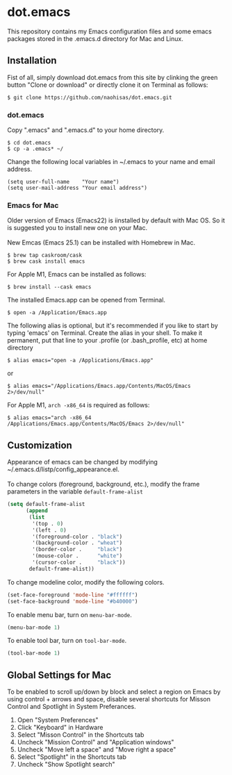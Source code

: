 # dot.emacs

This repository contains my Emacs configuration files and some emacs packages stored in the .emacs.d directory for Mac and Linux.

## Installation
Fist of all, simply download dot.emacs from this site by clinking the green button "Clone or download" or directly clone it on Terminal as follows:
```
$ git clone https://github.com/naohisas/dot.emacs.git
```
### dot.emacs
Copy ".emacs" and ".emacs.d" to your home directory.
```
$ cd dot.emacs
$ cp -a .emacs* ~/
```
Change the following local variables in ~/.emacs to your name and email address.
```cl:.emacs
(setq user-full-name    "Your name")
(setq user-mail-address "Your email address")
```
### Emacs for Mac
Older version of Emacs (Emacs22) is iinstalled by default with Mac OS. So it is suggested you to install new one on your Mac.
<br><br>
New Emcas (Emacs 25.1) can be installed with Homebrew in Mac.
```
$ brew tap caskroom/cask
$ brew cask install emacs
```
For Apple M1, Emacs can be installed as follows:
```
$ brew install --cask emacs
```
The installed Emacs.app can be opened from Terminal.
```
$ open -a /Application/Emacs.app
```
The following alias is optional, but it's recommended if you like to start by typing 'emacs' on Terminal. Create the alias in your shell. To make it permanent, put that line to your .profile (or .bash_profile, etc) at home directory
```
$ alias emacs="open -a /Applications/Emacs.app"
```
or
```
$ alias emacs="/Applications/Emacs.app/Contents/MacOS/Emacs 2>/dev/null"
```
For Apple M1, `arch -x86_64` is required as follows:
```
$ alias emacs="arch -x86_64 /Applications/Emacs.app/Contents/MacOS/Emacs 2>/dev/null"
```

## Customization
Appearance of emacs can be changed by modifying ~/.emacs.d/listp/config_appearance.el.
<br><br>
To change colors (foreground, background, etc.), modify the frame parameters in the variable `default-frame-alist`
```cl:config_appearance.el
(setq default-frame-alist
      (append
       (list
        '(top . 0)
        '(left . 0)
        '(foreground-color . "black")
        '(background-color . "wheat")
        '(border-color .     "black")
        '(mouse-color .      "white")
        '(cursor-color .     "black"))
       default-frame-alist))
```
To change modeline color, modify the following colors.
```cl:config_appearance.el
(set-face-foreground 'mode-line "#ffffff")
(set-face-background 'mode-line "#b40000")
```
To enable menu bar, turn on `menu-bar-mode`.
```cl:config_appearance.el
(menu-bar-mode 1)
```
To enable tool bar, turn on `tool-bar-mode`.
```cl:config_appearance.el
(tool-bar-mode 1)
```
## Global Settings for Mac
To be enabled to scroll up/down by block and select a region on Emacs by using control + arrows and space, disable several shortcuts for Misson Control and Spotlight in System Preferances.
1. Open "System Preferences"
1. Click "Keyboard" in Hardware
1. Select "Misson Control" in the Shortcuts tab
1. Uncheck "Mission Control" and "Application windows"
1. Uncheck "Move left a space" and "Move right a space"
1. Select "Spotlight" in the Shortcuts tab
1. Uncheck "Show Spotlight search"
